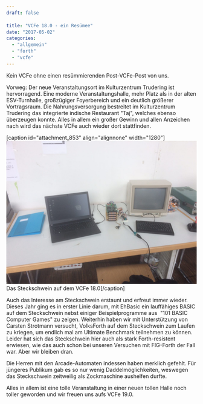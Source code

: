 ```yaml
---
draft: false

title: "VCFe 18.0 - ein Resümee"
date: "2017-05-02"
categories: 
  - "allgemein"
  - "forth"
  - "vcfe"
---
```


Kein VCFe ohne einen resümmierenden Post-VCFe-Post von uns.

Vorweg: Der neue Veranstaltungsort im Kulturzentrum Trudering ist hervorragend. Eine moderne Veranstaltungshalle, mehr Platz als in der alten ESV-Turnhalle, großzügiger Foyerbereich und ein deutlich größerer Vortragsraum. Die Nahrungsversorgung bestreitet im Kulturzentrum Trudering das integrierte indische Restaurant "Taj", welches ebenso überzeugen konnte. Alles in allem ein großer Gewinn und allen Anzeichen nach wird das nächste VCFe auch wieder dort stattfinden.

\[caption id="attachment\_853" align="alignnone" width="1280"\]![223033882_14372495918269115578](images/223033882_14372495918269115578.jpg) Das Steckschwein auf dem VCFe 18.0\[/caption\]

Auch das Interesse am Steckschwein erstaunt und erfreut immer wieder. Dieses Jahr ging es in erster Linie darum, mit EhBasic ein lauffähiges BASIC auf dem Steckschwein nebst einiger Beispielprogramme aus  "101 BASIC Computer Games" zu zeigen. Weiterhin haben wir mit Unterstützung von Carsten Strotmann versucht, VolksForth auf dem Steckschwein zum Laufen zu kriegen, um endlich mal am Ultimate Benchmark teilnehmen zu können. Leider hat sich das Steckschwein hier auch als stark Forth-resistent erwiesen, wie das auch schon bei unseren Versuchen mit FIG-Forth der Fall war. Aber wir bleiben dran.

Die Herren mit den Arcade-Automaten indessen haben merklich gefehlt. Für jüngeres Publikum gab es so nur wenig Daddelmöglichkeiten, weswegen das Steckschwein zeitweilig als Zockmaschine aushelfen durfte.

Alles in allem ist eine tolle Veranstaltung in einer neuen tollen Halle noch toller geworden und wir freuen uns aufs VCFe 19.0.

